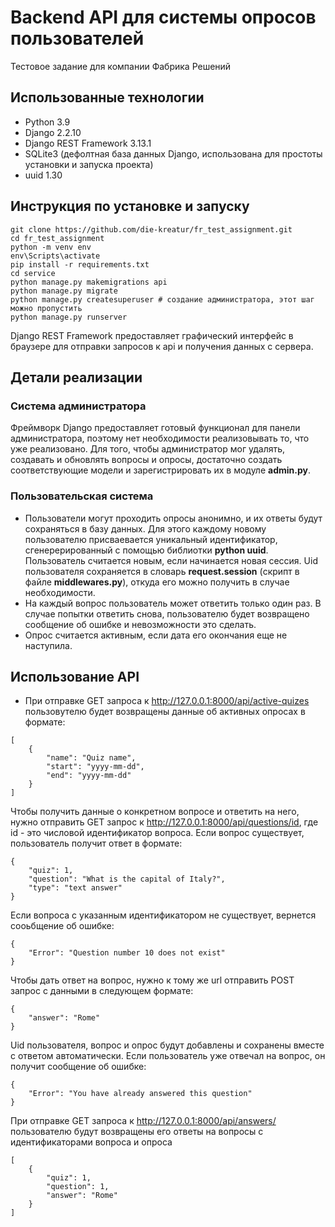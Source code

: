 # Backend API для системы опросов пользователей
Тестовое задание для компании Фабрика Решений

## Использованные технологии
- Python 3.9
- Django 2.2.10
- Django REST Framework 3.13.1
- SQLite3 (дефолтная база данных Django, использована для простоты установки и запуска проекта)
- uuid 1.30

## Инструкция по установке и запуску
```
git clone https://github.com/die-kreatur/fr_test_assignment.git
cd fr_test_assignment
python -m venv env
env\Scripts\activate
pip install -r requirements.txt
cd service
python manage.py makemigrations api
python manage.py migrate
python manage.py createsuperuser # создание администратора, этот шаг можно пропустить
python manage.py runserver
```
Django REST Framework предоставляет графический интерфейс в браузере для отправки запросов к api и получения данных с сервера.

## Детали реализации
### Система администратора
Фреймворк Django предоставляет готовый функционал для панели администратора, поэтому нет необходимости реализовывать то, что уже реализовано. Для того, чтобы администратор мог удалять, создавать и обновлять вопросы и опросы, достаточно создать соответствующие модели и зарегистрировать их в модуле **admin.py**.

### Пользовательская система
- Пользователи могут проходить опросы анонимно, и их ответы будут сохраняться в базу данных. Для этого каждому новому пользователю присваевается уникальный идентификатор, сгенерерированный с помощью библиотки **python uuid**. Пользователь считается новым, если начинается новая сессия. Uid пользователя сохраняется в словарь **request.session** (скрипт в файле **middlewares.py**), откуда его можно получить в случае необходимости.
- На каждый вопрос пользователь может ответить только один раз. В случае попытки ответить снова, пользователю будет возвращено сообщение об ошибке и невозможности это сделать.
- Опрос считается активным, если дата его окончания еще не наступила.

## Использование API
- При отправке GET запроса к http://127.0.0.1:8000/api/active-quizes пользовутелю будет возвращены данные об активных опросах в формате:
```
[
    {
        "name": "Quiz name",
        "start": "yyyy-mm-dd",
        "end": "yyyy-mm-dd"
    }
]
```

Чтобы получить данные о конкретном вопросе и ответить на него, нужно отправить GET запрос к http://127.0.0.1:8000/api/questions/id, где id - это числовой идентификатор вопроса. Если вопрос существует, пользователь получит ответ в формате:
```
{
    "quiz": 1,
    "question": "What is the capital of Italy?",
    "type": "text answer"
}
```
Если вопроса с указанным идентификатором не существует, вернется сооьбщение об ошибке:
```
{
    "Error": "Question number 10 does not exist"
}
```

Чтобы дать ответ на вопрос, нужно к тому же url отправить POST запрос с данными в следующем формате:
```
{
    "answer": "Rome"
}
```
Uid пользователя, вопрос и опрос будут добавлены и сохранены вместе с ответом автоматически. Если пользователь уже отвечал на вопрос, он получит сообщение об ошибке:
```
{
    "Error": "You have already answered this question"
}
```
При отправке GET запроса к http://127.0.0.1:8000/api/answers/ пользователю будут возвращены его ответы на вопросы с идентификаторами вопроса и опроса
```
[
    {
        "quiz": 1,
        "question": 1,
        "answer": "Rome"
    }
]
```
